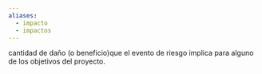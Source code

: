 ```yaml
---
aliases:
  - impacto
  - impactos
---
```

cantidad de daño (o beneficio)que el evento de riesgo implica para alguno de los objetivos del proyecto. 